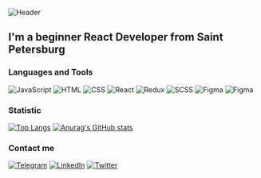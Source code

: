 ![Header](https://github.com/keyofevergreen/keyofevergreen/blob/main/assets/69e6f674d4ab40834c31493d21d9560c.gif)

## I'm a beginner React Developer from Saint Petersburg

### Languages and Tools
![JavaScript](https://img.shields.io/badge/-JavaScript-2C2C2C?style=for-the-badge&logo=JavaScript&logoColor=FFFFFF)
![HTML](https://img.shields.io/badge/-HTML-2C2C2C?style=for-the-badge&logo=HTML5&logoColor=FFFFFF)
![CSS](https://img.shields.io/badge/-CSS-2C2C2C?style=for-the-badge&logo=CSS3&logoColor=FFFFFF)
![React](https://img.shields.io/badge/-React-2C2C2C?style=for-the-badge&logo=React&logoColor=FFFFFF)
![Redux](https://img.shields.io/badge/-Redux-2C2C2C?style=for-the-badge&logo=Redux&logoColor=FFFFFF)
![SCSS](https://img.shields.io/badge/-SCSS-2C2C2C?style=for-the-badge&logo=SASS&logoColor=FFFFFF)
![Figma](https://img.shields.io/badge/-Figma-2C2C2C?style=for-the-badge&logo=Figma&logoColor=FFFFFF)
![Figma](https://img.shields.io/badge/-MUI-2C2C2C?style=for-the-badge&logo=MaterialUI&logoColor=FFFFFF)

### Statistic
[![Top Langs](https://github-readme-stats.vercel.app/api/top-langs/?username=keyofevergreen&exclude_repo=layout-designer-project-lvl1,layout-designer-project-lvl2&layout=compact&theme=algolia)](https://github.com/anuraghazra/github-readme-stats)
[![Anurag's GitHub stats](https://github-readme-stats.vercel.app/api?username=keyofevergreen&theme=algolia)](https://github.com/anuraghazra/github-readme-stats)
### Contact me
[![Telegram](https://img.shields.io/badge/-Telegram-2C2C2C?style=for-the-badge&logo=Telegram&logoColor=FFFFFF)](https://t.me/keyofevergreen)
[![LinkedIn](https://img.shields.io/badge/-LinkedIn-2C2C2C?style=for-the-badge&logo=LinkedIn&logoColor=FFFFFF)](https://www.linkedin.cn/in/dan-zverev-33841b215)
[![Twitter](https://img.shields.io/badge/-Twitter-2C2C2C?style=for-the-badge&logo=Twitter&logoColor=FFFFFF)](https://twitter.com/keyofevergreen)